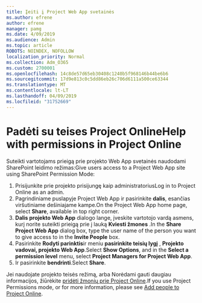 ```yaml
---
title: Įeiti į Project Web App svetainės
ms.author: efrene
author: efrene
manager: pamg
ms.date: 4/09/2019
ms.audience: Admin
ms.topic: article
ROBOTS: NOINDEX, NOFOLLOW
localization_priority: Normal
ms.collection: Adm_O365
ms.custom: 2700001
ms.openlocfilehash: 14c8de57d65eb30408c1240b5f968146b44be6b6
ms.sourcegitcommit: 17d9e813c0c5dd86eb26c706d6111a500ce63344
ms.translationtype: MT
ms.contentlocale: lt-LT
ms.lasthandoff: 04/09/2019
ms.locfileid: "31752669"
---
```

# <a name="help-with-permissions-in-project-online"></a><span data-ttu-id="b6030-102">Padėti su teises Project Online</span><span class="sxs-lookup"><span data-stu-id="b6030-102">Help with permissions in Project Online</span></span>

<span data-ttu-id="b6030-103">Suteikti vartotojams prieigą prie projekto Web App svetainės naudodami SharePoint leidimo režimas:</span><span class="sxs-lookup"><span data-stu-id="b6030-103">Give users access to a Project Web App site using SharePoint Permission Mode:</span></span>

1. <span data-ttu-id="b6030-104">Prisijunkite prie projekto prisijungę kaip administratorius</span><span class="sxs-lookup"><span data-stu-id="b6030-104">Log in to Project Online as an admin.</span></span>
2. <span data-ttu-id="b6030-105">Pagrindiniame puslapyje Project Web App ir pasirinkite **dalis**, esančias viršutiniame dešiniajame kampe.</span><span class="sxs-lookup"><span data-stu-id="b6030-105">On the Project Web App home page, select **Share**, available in top right corner.</span></span>
3. <span data-ttu-id="b6030-106">**Dalis projekto Web App** dialogo lange, įveskite vartotojo vardą asmens, kurį norite suteikti prieigą prie į lauką **Kviesti žmones** .</span><span class="sxs-lookup"><span data-stu-id="b6030-106">In the **Share Project Web App** dialog box, type the user name of the person you want to give access to in the **Invite People** box.</span></span>
4. <span data-ttu-id="b6030-107">Pasirinkite **Rodyti parinktis**ir meniu **pasirinkite teisių lygį** , **Projekto vadovai, projekto Web App**.</span><span class="sxs-lookup"><span data-stu-id="b6030-107">Select **Show Options**, and in the **Select a permission level** menu, select **Project Managers for Project Web App**.</span></span>
5. <span data-ttu-id="b6030-108">Ir pasirinkite **bendrinti**.</span><span class="sxs-lookup"><span data-stu-id="b6030-108">Select **Share**.</span></span>

<span data-ttu-id="b6030-109">Jei naudojate projekto teisės režimą, arba Norėdami gauti daugiau informacijos, žiūrėkite [pridėti žmonių prie Project Online](https://docs.microsoft.com/projectonline/step-2-add-people-to-project-online).</span><span class="sxs-lookup"><span data-stu-id="b6030-109">If you use Project Permissions mode, or for more information, please see [Add people to Project Online](https://docs.microsoft.com/projectonline/step-2-add-people-to-project-online).</span></span>


  

